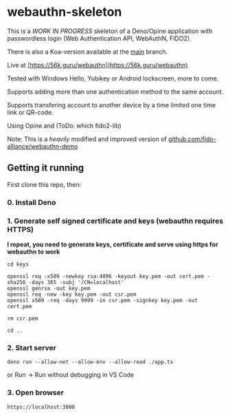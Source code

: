 # webauthn-skeleton

This is a *WORK IN PROGRESS* skeleton of a Deno/Opine application with passwordless login (Web Authentication API, WebAuthN, FIDO2). 

There is also a Koa-version available at the [main](https://github.com/Hexagon/webauthn-skeleton/tree/main) branch.

Live at [https://56k.guru/webauthn](https://56k.guru/webauthn)

Tested with Windows Hello, Yubikey or Android lockscreen, more to come.

Supports adding more than one authentication method to the same account.

Supports transfering account to another device by a time limited one time link or QR-code.

Using Opine and (ToDo: which fido2-lib)

Note: This is a _heavily_ modified and improved version of [github.com/fido-alliance/webauthn-demo](https://github.com/fido-alliance/webauthn-demo)

## Getting it running

First clone this repo, then:

### 0. Install Deno

### 1. Generate self signed certificate and keys (webauthn requires HTTPS)

**I repeat, you need to generate keys, certificate and serve using https for webauthn to work**

```
cd keys

openssl req -x509 -newkey rsa:4096 -keyout key.pem -out cert.pem -sha256 -days 365 -subj '/CN=localhost'
openssl genrsa -out key.pem
openssl req -new -key key.pem -out csr.pem
openssl x509 -req -days 9999 -in csr.pem -signkey key.pem -out cert.pem

rm csr.pem

cd ..
```

### 2. Start server 

```deno run --allow-net --allow-env --allow-read ./app.ts```

or Run -> Run without debugging in VS Code

### 3. Open browser

```https://localhost:3000```
